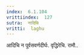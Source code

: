 ```yaml
---
index:  6.1.104
vrittiindex:  127
sutra:  नादिचि
vritti:  laghu 
---
```


आदिचि न पूर्वसवर्णदीर्घः. वृद्धिरेचि. रामौ..

